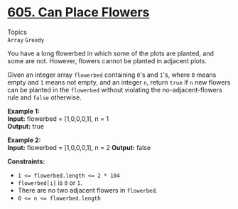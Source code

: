 # [605. Can Place Flowers](https://leetcode.com/problems/can-place-flowers/?envType=study-plan-v2&envId=leetcode-75)

Topics  
`Array` `Greedy`

You have a long flowerbed in which some of the plots are planted, and some are not. However, flowers cannot be planted in adjacent plots.

Given an integer array `flowerbed` containing `0`'s and `1`'s, where `0` means empty and `1` means not empty, and an integer `n`, return `true` if `n` new flowers can be planted in the `flowerbed` without violating the no-adjacent-flowers rule and `false` otherwise.

 

**Example 1:**  
**Input:** flowerbed = [1,0,0,0,1], n = 1  
**Output:** true

**Example 2:**  
**Input:** flowerbed = [1,0,0,0,1], n = 2
**Output:** false
 
**Constraints:**
- `1 <= flowerbed.length <= 2 * 104`
- `flowerbed[i]` is `0` or `1`.
- There are no two adjacent flowers in `flowerbed`.
- `0 <= n <= flowerbed.length`